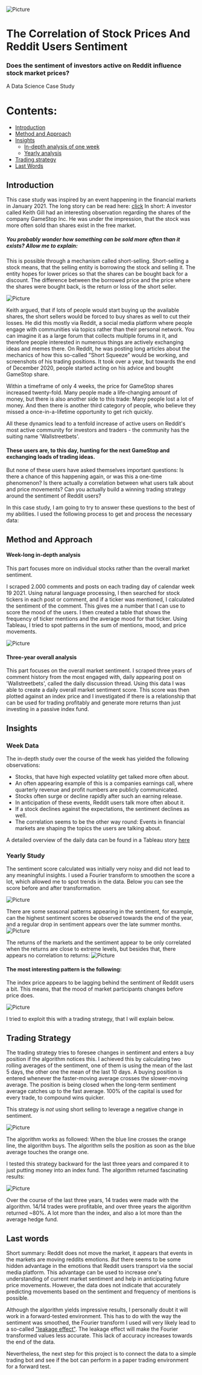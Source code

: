 ![Picture](https://github.com/Caparisun/reddit_stocks/blob/main/pictures/title.jpg)
# The Correlation of Stock Prices And Reddit Users Sentiment

### Does the sentiment of investors active on Reddit influence stock market prices?
A Data Science Case Study

# Contents:
- [Introduction](#Introduction)
- [Method and Approach](#Method-and-Approach)
- [Insights](#Insights)
   - [In-depth analysis of one week](#week-data)
   - [Yearly analysis](#yearly-study)
- [Trading strategy](#Trading-Strategy)
- [Last Words](#Last-words)


## Introduction
This case study was inspired by an event happening in the financial markets in January 2021. The long story can be read here: [click](https://theprint.in/theprint-essential/the-gamestop-story-how-a-group-of-investors-on-reddit-gave-wall-street-a-wild-week/595181/)
In short: A investor called Keith Gill had an interesting observation regarding the shares of the company GameStop Inc. 
He was under the impression, that the stock was more often sold than shares exist in the free market. 
##### You probably wonder how something can be sold more often than it exists? Allow me to explain:
This is possible through a mechanism called short-selling.
Short-selling a stock means, that the selling entity is borrowing the stock and selling it.
The entity hopes for lower prices so that the shares can be bought back for a discount. The difference between the borrowed price and the price where the shares were bought back, is the return or loss of the short seller.

![Picture](https://github.com/Caparisun/reddit_stocks/blob/main/pictures/short_selling.png)

Keith argued, that if lots of people would start buying up the available shares, the short sellers would be forced to buy shares as well to cut their losses. 
He did this mostly via Reddit, a social media platform where people engage with communities via topics rather than their personal network. You can imagine it as a large forum that collects multiple forums in it, and therefore people interested in numerous things are actively exchanging ideas and memes there.
On Reddit, he was posting long articles about the mechanics of how this so-called "Short Squeeze" would be working, and screenshots of his trading positions.
It took over a year, but towards the end of December 2020, people started acting on his advice and bought GameStop share.

Within a timeframe of only 4 weeks, the price for GameStop shares increased twenty-fold. Many people made a life-changing amount of money, but there is also another side to this trade: 
Many people lost a lot of money.
And then there is another third category of people, who believe they missed a once-in-a-lifetime opportunity to get rich quickly.

All these dynamics lead to a tenfold increase of active users on Reddit's most active community for investors and traders - the community has the suiting name 'Wallstreetbets'.
#### These users are, to this day, hunting for the next GameStop and exchanging loads of trading ideas.

But none of these users have asked themselves important questions:
Is there a chance of this happening again, or was this a one-time phenomenon?
Is there actually a correlation between what users talk about and price movements?
Can you actually build a winning trading strategy around the sentiment of Reddit users?

In this case study, I am going to try to answer these questions to the best of my abilities.
I used the following process to get and process the necessary data:

## Method and Approach

#### Week-long in-depth analysis
This part focuses more on individual stocks rather than the overall market sentiment.

I scraped 2.000 comments and posts on each trading day of calendar week 19 2021.
Using natural language processing, I then searched for stock tickers in each post or comment, and if a ticker was mentioned, I calculated the sentiment of the comment. This gives me a number that I can use to score the mood of the users.
I then created a table that shows the frequency of ticker mentions and the average mood for that ticker.
Using Tableau, I tried to spot patterns in the sum of mentions, mood, and price movements.

![Picture](https://github.com/Caparisun/reddit_stocks/blob/main/pictures/_Flussdiagramm%20.jpeg)


#### Three-year overall analysis
This part focuses on the overall market sentiment.
I scraped three years of comment history from the most engaged with, daily appearing post on 'Wallstreetbets', called the daily discussion thread.
Using this data I was able to create a daily overall market sentiment score.
This score was then plotted against an index price and I investigated if there is a relationship that can be used for trading profitably and generate more returns than just investing in a passive index fund.

## Insights

### Week Data
The in-depth study over the course of the week has yielded the following observations:

- Stocks, that have high expected volatility get talked more often about. 
- An often appearing example of this is a companies earnings call, where quarterly revenue and profit numbers are publicly communicated.
- Stocks often surge or decline rapidly after such an earning release.
- In anticipation of these events, Reddit users talk more often about it.
- If a stock declines against the expectations, the sentiment declines as well.
- The correlation seems to be the other way round: Events in financial markets are shaping the topics the users are talking about.

A detailed overview of the daily data can be found in a Tableau story [here](https://public.tableau.com/profile/thamo.koeper#!/vizhome/Scraping_reddit/Story1?publish=yes)

### Yearly Study

The sentiment score calculated was initially very noisy and did not lead to any meaningful insights. I used a Fourier transform to smoothen the score a lot, which allowed me to spot trends in the data.
Below you can see the score before and after transformation.

![Picture](https://github.com/Caparisun/reddit_stocks/blob/main/pictures/smoothing.gif)


There are some seasonal patterns appearing in the sentiment, for example, can the highest sentiment scores be observed towards the end of the year, and a regular drop in sentiment appears over the late summer months.
![Picture](https://github.com/Caparisun/reddit_stocks/blob/main/pictures/sentiment_per_month.png)

The returns of the markets and the sentiment appear to be only correlated when the returns are close to extreme levels, but besides that, there appears no correlation to returns:
![Picture](https://github.com/Caparisun/reddit_stocks/blob/main/pictures/return_setiment.png)

#### The most interesting pattern is the following:
The index price appears to be lagging behind the sentiment of Reddit users a bit. 
This means, that the mood of market participants changes before price does.

![Picture](https://github.com/Caparisun/reddit_stocks/blob/main/pictures/price_sent_pattern.png)

I tried to exploit this with a trading strategy, that I will explain below.


## Trading Strategy

The trading strategy tries to foresee changes in sentiment and enters a buy position if the algorithm notices this.
I achieved this by calculating two rolling averages of the sentiment, one of them is using the mean of the last 5 days, the other one the mean of the last 10 days.
A buying position is entered whenever the faster-moving average crosses the slower-moving average.
The position is being closed when the long-term sentiment average catches up to the fast average. 
100% of the capital is used for every trade, to compound wins quicker.

This strategy is *not* using short selling to leverage a negative change in sentiment.

![Picture](https://github.com/Caparisun/reddit_stocks/blob/main/pictures/sentiment_averages.png)

The algorithm works as followed: 
When the blue line crosses the orange line, the algorithm buys. 
The algorithm sells the position as soon as the blue average touches the orange one.

I tested this strategy backward for the last three years and compared it to just putting money into an index fund.
The algorithm returned fascinating results:

![Picture](https://github.com/Caparisun/reddit_stocks/blob/main/pictures/benchmark_trading_strategy.png)

Over the course of the last three years, 14 trades were made with the algorithm.
14/14 trades were profitable, and over three years the algorithm returned ~80%. A lot more than the index, and also a lot more than the average hedge fund.

## Last words

Short summary:
Reddit does not move the market, it appears that events in the markets are moving reddits emotions.
*But* there seems to be some hidden advantage in the emotions that Reddit users transport via the social media platform.
This advantage can be used to increase one's understanding of current market sentiment and help in anticipating future price movements.
However, the data does not indicate that accurately predicting movements based on the sentiment and frequency of mentions is possible.

Although the algorithm yields impressive results, I personally doubt it will work in a forward-tested environment.
This has to do with the way the sentiment was smoothed, the Fourier transform I used will very likely lead to a so-called ["leakage effect"](https://en.wikipedia.org/wiki/Leakage_effect). The leakage effect will make the Fourier transformed values less accurate. This lack of accuracy increases towards the end of the data. 

Nevertheless, the next step for this project is to connect the data to a simple trading bot and see if the bot can perform in a paper trading environment for a forward test.
